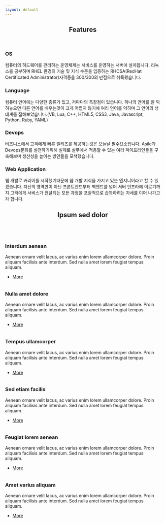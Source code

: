```yaml
---
layout: default
---
```


<!-- Section -->
<section>
	<header class="major">
		<h2>Features</h2>
	</header>
	<div class="features">
		<article>
			<span class="icon fa-linux"></span>
			<div class="content">
				<h3>OS</h3>
				<p>컴퓨터의 하드웨어를 관리하는 운영체제는 서비스를 운영하는 서버에 설치됩니다. 리눅스를 공부하며 RHEL 환경의 기술 및 지식 수준을 입증하는 RHCSA(RedHat Certificated Administrator)자격증을 300/300의 만점으로 취득했습니다.</p>
			</div>
		</article>
		<article>
			<span class="icon fa-commenting"></span>
			<div class="content">
				<h3>Language</h3>
				<p>컴퓨터 언어에는 다양한 종류가 있고, 저마다의 특장점이 있습니다. 하나의 언어를 잘 익혀놓으면 다른 언어를 배우는것이 크게 어렵지 않기에 여러 언어를 익히며 그 언어의 생태계를 접해보았습니다.(VB, Lua, C++, HTML5, CSS3, Java, Javascript, Python, Ruby, YAML)</p>
			</div>
		</article>
		<article>
			<span class="icon fa-git"></span>
			<div class="content">
				<h3>Devops</h3>
				<p>비즈니스에서 고객에게 빠른 릴리즈를 제공하는것은 오늘날 필수요소입니다. Asile과 Devops문화를 실천하기위해 실제로 실무에서 적용할 수 있는 여러 파이프라인들을 구축해보며 생산성을 높이는 방안들을 모색했습니다.</p>
			</div>
		</article>
		<article>
			<span class="icon fa-html5"></span>
			<div class="content">
				<h3>Web Application</h3>
				<p>웹 개발로 커리어를 시작했기때문에 웹 개발 지식을 가지고 있는 엔지니어라고 할 수 있겠습니다. 자신의 영역만이 아닌 프론트엔드부터 백엔드를 넘어 서버 인프라에 이르기까지 고객에게 서비스가 전달되는 모든 과정을 포괄적으로 습득하려는 자세를 이어 나가고자 합니다.</p>
			</div>
		</article>
	</div>
</section>

<!-- Section -->
<section>
	<header class="major">
		<h2>Ipsum sed dolor</h2>
	</header>
	<div class="posts">
		<article>
			<a href="#" class="image"><img src="{{ url }}/assets/images/pic01.jpg" alt="" /></a>
			<h3>Interdum aenean</h3>
			<p>Aenean ornare velit lacus, ac varius enim lorem ullamcorper dolore. Proin aliquam facilisis ante interdum. Sed nulla amet lorem feugiat tempus aliquam.</p>
			<ul class="actions">
				<li><a href="#" class="button">More</a></li>
			</ul>
		</article>
		<article>
			<a href="#" class="image"><img src="{{ url }}/assets/images/pic02.jpg" alt="" /></a>
			<h3>Nulla amet dolore</h3>
			<p>Aenean ornare velit lacus, ac varius enim lorem ullamcorper dolore. Proin aliquam facilisis ante interdum. Sed nulla amet lorem feugiat tempus aliquam.</p>
			<ul class="actions">
				<li><a href="#" class="button">More</a></li>
			</ul>
		</article>
		<article>
			<a href="#" class="image"><img src="{{ url }}/assets/images/pic03.jpg" alt="" /></a>
			<h3>Tempus ullamcorper</h3>
			<p>Aenean ornare velit lacus, ac varius enim lorem ullamcorper dolore. Proin aliquam facilisis ante interdum. Sed nulla amet lorem feugiat tempus aliquam.</p>
			<ul class="actions">
				<li><a href="#" class="button">More</a></li>
			</ul>
		</article>
		<article>
			<a href="#" class="image"><img src="{{ url }}/assets/images/pic04.jpg" alt="" /></a>
			<h3>Sed etiam facilis</h3>
			<p>Aenean ornare velit lacus, ac varius enim lorem ullamcorper dolore. Proin aliquam facilisis ante interdum. Sed nulla amet lorem feugiat tempus aliquam.</p>
			<ul class="actions">
				<li><a href="#" class="button">More</a></li>
			</ul>
		</article>
		<article>
			<a href="#" class="image"><img src="{{ url }}/assets/images/pic05.jpg" alt="" /></a>
			<h3>Feugiat lorem aenean</h3>
			<p>Aenean ornare velit lacus, ac varius enim lorem ullamcorper dolore. Proin aliquam facilisis ante interdum. Sed nulla amet lorem feugiat tempus aliquam.</p>
			<ul class="actions">
				<li><a href="#" class="button">More</a></li>
			</ul>
		</article>
		<article>
			<a href="#" class="image"><img src="{{ url }}/assets/images/pic06.jpg" alt="" /></a>
			<h3>Amet varius aliquam</h3>
			<p>Aenean ornare velit lacus, ac varius enim lorem ullamcorper dolore. Proin aliquam facilisis ante interdum. Sed nulla amet lorem feugiat tempus aliquam.</p>
			<ul class="actions">
				<li><a href="#" class="button">More</a></li>
			</ul>
		</article>
	</div>
</section>
